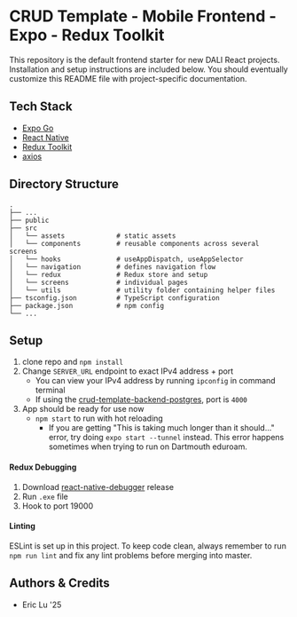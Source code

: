 # CRUD Template - Mobile Frontend - Expo - Redux Toolkit

This repository is the default frontend starter for new DALI React projects. Installation and setup instructions are included below. You should eventually customize this README file with project-specific documentation.

## Tech Stack
- [Expo Go](https://expo.dev/client)
- [React Native](https://reactnative.dev/)
- [Redux Toolkit](https://redux-toolkit.js.org/)
- [axios](https://github.com/axios/axios)

## Directory Structure
    .
    ├── ...    
    ├── public
    ├── src                
    │   └── assets             # static assets   
    │   └── components         # reusable components across several screens
    │   └── hooks              # useAppDispatch, useAppSelector
    │   └── navigation         # defines navigation flow
    │   └── redux              # Redux store and setup
    │   └── screens            # individual pages
    │   └── utils              # utility folder containing helper files
    ├── tsconfig.json          # TypeScript configuration
    ├── package.json           # npm config
    └── ...

## Setup

1. clone repo and `npm install`
2. Change `SERVER_URL` endpoint to exact IPv4 address + port
   - You can view your IPv4 address by running `ipconfig` in command terminal
   - If using the [crud-template-backend-postgres](https://github.com/dali-lab/crud-template-frontend-postgres), port is `4000`
3. App should be ready for use now
   - `npm start` to run with hot reloading
      - If you are getting "This is taking much longer than it should..." error, try doing `expo start --tunnel` instead. This error happens sometimes when trying to run on Dartmouth eduroam.

#### Redux Debugging

1. Download [react-native-debugger](https://github.com/jhen0409/react-native-debugger/releases) release
2. Run `.exe` file
3. Hook to port 19000

#### Linting

ESLint is set up in this project. To keep code clean, always remember to run `npm run lint` and fix any lint problems before merging into master.

## Authors & Credits
- Eric Lu '25
